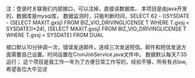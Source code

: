 注：登录时关联我们内部接口，可以注掉，直接读数据库。
本项目是由java开发的，数据库是mysql库，
数据监测时，只能判断时间，SELECT 62 - ((SYSDATE - (SELECT MAX(T.gxsj)
        FROM BIZ_VIO_DRIVINGLICENSE T 
        WHERE T.gxsj < SYSDATE))*24),
(SELECT MAX(T.gxsj)
FROM BIZ_VIO_DRIVINGLICENSE T 
WHERE T.gxsj < SYSDATE)
FROM DUAL

接口默认10分钟调一次，错误发送邮件，连续三次发送短信。邮件和短信发送方面需要自己设置。时间设置在CronJobService.java文件中。
数据默认每天7:35运行；
这个项目是我工作一年为了方便日常工作写的，经验不够，所有有点low,希望各位大牛见谅



